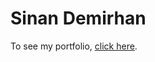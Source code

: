# Sinan Demirhan
To see my portfolio, [click here](https://sdemirhan1320.github.io/sinan_demirhan/).

